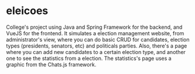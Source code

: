 # eleicoes

College's project using Java and Spring Framework for the backend, and VueJS for the frontend. It simulates a election management website,
from administrator's view, where you can do basic CRUD for candidates, election types (presidents, senators, etc) and politicals parties. Also, there's a page where you can
add new candidates to a certain election type, and another one to see the statistics from a election. The statistics's page uses a graphic from the Chats.js framework.
